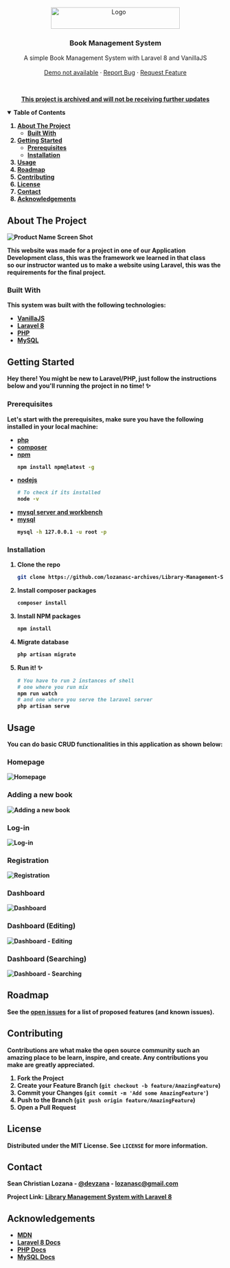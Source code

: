 <!-- PROJECT LOGO -->
<br />
<p align="center">
  <a href="https://github.com/lozanasc-archives/Learning-Management-System">
    <img src="samples/Logo.png" alt="Logo" width="300" height="50">
  </a>

  <h3 align="center">Book Management System</h3>

  <p align="center">
    A simple Book Management System with Laravel 8 and VanillaJS
    <br />
    <br />
    <a href="">Demo not available</a>
    ·
    <a href="https://github.com/lozanasc-school/Library-Management-System-Laravel-8/issues">Report Bug</a>
    ·
    <a href="https://github.com/lozanasc-school/Library-Management-System-Laravel-8/issues">Request Feature</a>
  </p>
</p>
<br/>
<p align="center">
  <a href=""><b>This project is archived and will not be receiving further updates<b/></a>
</p>



<!-- TABLE OF CONTENTS -->
<details open="open">
  <summary>Table of Contents</summary>
  <ol>
    <li>
      <a href="#about-the-project">About The Project</a>
      <ul>
        <li><a href="#built-with">Built With</a></li>
      </ul>
    </li>
    <li>
      <a href="#getting-started">Getting Started</a>
      <ul>
        <li><a href="#prerequisites">Prerequisites</a></li>
        <li><a href="#installation">Installation</a></li>
      </ul>
    </li>
    <li><a href="#usage">Usage</a></li>
    <li><a href="#roadmap">Roadmap</a></li>
    <li><a href="#contributing">Contributing</a></li>
    <li><a href="#license">License</a></li>
    <li><a href="#contact">Contact</a></li>
    <li><a href="#acknowledgements">Acknowledgements</a></li>
  </ol>
</details>



<!-- ABOUT THE PROJECT -->
## About The Project

![Product Name Screen Shot](samples/Sample.png)  

This website was made for a project in one of our Application Development class, this was the framework we learned in that class  
so our instructor wanted us to make a website using Laravel, this was the requirements for the final project.

### Built With
This system was built with the following technologies:  
* [VanillaJS](https://developer.mozilla.org/en-US/docs/Web/javascript)
* [Laravel 8](https://laravel.com/docs/8.x/readme)
* [PHP](https://www.php.net/docs.php)
* [MySQL](https://www.mysql.com/)



<!-- GETTING STARTED -->
## Getting Started

Hey there! You might be new to Laravel/PHP, just follow the instructions below and you'll running the project in no time! ✨

### Prerequisites

Let's start with the prerequisites, make sure you have the following installed in your local machine:  
* [php](https://www.php.net/downloads.php)
* [composer](https://getcomposer.org/download/)
* [npm](https://nodejs.org/en/)
  ```sh
  npm install npm@latest -g
  ```  
* [nodejs](https://nodejs.org/en/)
  ```sh
  # To check if its installed
  node -v
  ```  
* [mysql server and workbench](https://dev.mysql.com/downloads/windows/installer/8.0.html)  
* [mysql](https://www.mysql.com/)
  ```sh
  mysql -h 127.0.0.1 -u root -p
  ```  

### Installation

1. Clone the repo
   ```sh
   git clone https://github.com/lozanasc-archives/Library-Management-System-Laravel-8.git
   ```  
2. Install composer packages
   ```sh
   composer install
   ```
3. Install NPM packages
   ```sh
   npm install
   ```  
4. Migrate database
   ```sh
   php artisan migrate
   ```
5. Run it! ✨
   ```sh
   # You have to run 2 instances of shell
   # one where you run mix
   npm run watch
   # and one where you serve the laravel server
   php artisan serve
   ```



<!-- USAGE EXAMPLES -->
## Usage
You can do basic CRUD functionalities in this application as shown below:  
### Homepage
![Homepage](samples/Home.png)
### Adding a new book
![Adding a new book](samples/Book.png)
### Log-in
![Log-in](samples/Login.png)
### Registration
![Registration](samples/Register.png)
### Dashboard
![Dashboard](samples/Dashboard.png)
### Dashboard (Editing)
![Dashboard - Editing](samples/Edit.png)
### Dashboard (Searching)
![Dashboard - Searching](samples/Search.png)

<!-- ROADMAP -->
## Roadmap

See the [open issues](https://github.com/lozanasc-archives/restoms/issues) for a list of proposed features (and known issues).



<!-- CONTRIBUTING -->
## Contributing

Contributions are what make the open source community such an amazing place to be learn, inspire, and create. Any contributions you make are **greatly appreciated**.

1. Fork the Project
2. Create your Feature Branch (`git checkout -b feature/AmazingFeature`)
3. Commit your Changes (`git commit -m 'Add some AmazingFeature'`)
4. Push to the Branch (`git push origin feature/AmazingFeature`)
5. Open a Pull Request



<!-- LICENSE -->
## License

Distributed under the MIT License. See `LICENSE` for more information.



<!-- CONTACT -->
## Contact

Sean Christian Lozana - [@devzana](https://twitter.com/devzana) - lozanasc@gmail.com

Project Link: [Library Management System with Laravel 8](https://github.com/lozanasc-school/Library-Management-System-Laravel-8)



<!-- ACKNOWLEDGEMENTS -->
## Acknowledgements
* [MDN](https://developer.mozilla.org/en-US/docs/Web/javascript)
* [Laravel 8 Docs](https://laravel.com/docs/8.x/readme)
* [PHP Docs](https://www.php.net/docs.php)
* [MySQL Docs](https://www.mysql.com/)
